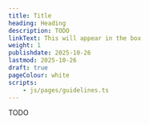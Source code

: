 ```yaml
---
title: Title
heading: Heading
description: TODO
linkText: This will appear in the box
weight: 1
publishdate: 2025-10-26
lastmod: 2025-10-26
draft: true
pageColour: white
scripts:
    - js/pages/guidelines.ts
---
```


TODO

